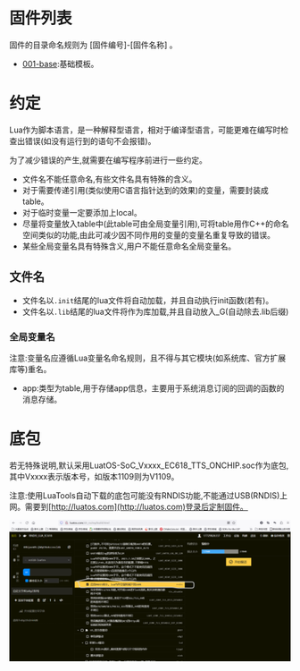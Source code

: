 # 固件列表

固件的目录命名规则为 [固件编号]-[固件名称] 。

- [001-base](001-base):基础模板。

# 约定

Lua作为脚本语言，是一种解释型语言，相对于编译型语言，可能更难在编写时检查出错误(如没有运行到的语句不会报错)。

为了减少错误的产生,就需要在编写程序前进行一些约定。

- 文件名不能任意命名,有些文件名具有特殊的含义。
- 对于需要传递引用(类似使用C语言指针达到的效果)的变量，需要封装成table。
- 对于临时变量一定要添加上local。
- 尽量将变量放入table中(此table可由全局变量引用),可将table用作C++的命名空间类似的功能,由此可减少因不同作用的变量的变量名重复导致的错误。
- 某些全局变量名具有特殊含义,用户不能任意命名全局变量名。

## 文件名

- 文件名以`.init`结尾的lua文件将自动加载，并且自动执行init函数(若有)。
- 文件名以`.lib`结尾的lua文件将作为库加载,并且自动放入_G(自动除去.lib后缀)

### 全局变量名

注意:变量名应遵循Lua变量名命名规则，且不得与其它模块(如系统库、官方扩展库等)重名。

- app:类型为table,用于存储app信息，主要用于系统消息订阅的回调的函数的消息存储。

# 底包

若无特殊说明,默认采用LuatOS-SoC_Vxxxx_EC618_TTS_ONCHIP.soc作为底包,其中Vxxxx表示版本号，如版本1109则为V1109。

注意:使用LuaTools自动下载的底包可能没有RNDIS功能,不能通过USB(RNDIS)上网。需要到[http://luatos.com](http://luatos.com)登录后定制固件。

![luatos_com_build](luatos_com_build.png)